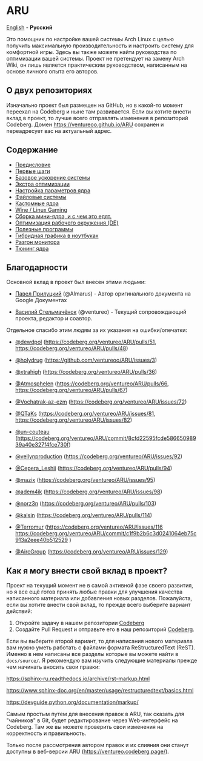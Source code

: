 # ARU

[English][en] - **Русский**

Это помощник по настройке вашей системы Arch Linux с целью получить
максимальную производительность и настроить систему для комфортной игры. 
Здесь вы также можете найти руководства по оптимизации вашей системы. 
Проект не претендует на замену Arch Wiki, он лишь является практическим 
руководством, написанным на основе личного опыта его авторов.

## О двух репозиториях

Изначально проект был размещен на GitHub, но в какой-то момент переехал на Codeberg и
ныне там развивается. Если вы хотите внести вклад в проект, то лучше всего отправлять 
изменения в репозиторий Codeberg. Домен https://ventureoo.github.io/ARU сохранен и 
переадресует вас на актуальный адрес.

## Содержание

- [Предисловие](https://ventureo.codeberg.page/source/preface.html)
- [Первые шаги](https://ventureo.codeberg.page/source/first-steps.html)
- [Базовое ускорение системы](https://ventureo.codeberg.page/source/generic-system-acceleration.html)
- [Экстра оптимизации](https://ventureo.codeberg.page/source/extra-optimizations.html)
- [Настройка параметров ядра](https://ventureo.codeberg.page/source/kernel-parameters.html)
- [Файловые системы](https://ventureo.codeberg.page/source/file-systems.html)
- [Кастомные ядра](https://ventureo.codeberg.page/source/custom-kernels.html)
- [Wine / Linux Gaming](https://ventureo.codeberg.page/source/linux-gaming.html)
- [Сборка мини-ядра, и с чем это едят.](https://ventureo.codeberg.page/source/mini-kernel.html)
- [Оптимизация рабочего окружения (DE)](https://ventureo.codeberg.page/source/de-optimizations.html)
- [Полезные программы](https://ventureo.codeberg.page/source/useful-programs.html)
- [Гибридная графика в ноутбуках](https://ventureo.codeberg.page/source/laptops.html)
- [Разгон монитора](https://ventureo.codeberg.page/source/monitor-overlocking.html)
- [Тюнинг ядра](https://ventureo.codeberg.page/source/kernel-tuning.html)

## Благодарности

Основной вклад в проект был внесен этими людьми:

- [Павел Прилуцкий](https://vk.com/ustavchiy) (@Almarus) - Автор оригинального документа на Google Документах

- [Василий Стельмачёнок](https://vk.com/ventureo) (@ventureo) - Текущий сопровождающий проекта, редактор и соавтор. 

Отдельное спасибо этим людям за их указания на ошибки/опечатки:
 
- [@dewdpol](https://github.com/dewdpol) (https://codeberg.org/ventureo/ARU/pulls/51, https://codeberg.org/ventureo/ARU/pulls/48)

- [@holydrug](https://github.com/holydrug) (https://github.com/ventureoo/ARU/issues/3)

- [@xtrahigh](https://github.com/xtrahigh) (https://codeberg.org/ventureo/ARU/pulls/36)

- [@Atmosphelen](https://github.com/Atmosphelen) (https://codeberg.org/ventureo/ARU/pulls/66, https://codeberg.org/ventureo/ARU/pulls/67)

- [@Vochatrak-az-ezm](https://github.com/Vochatrak-az-ezm) (https://codeberg.org/ventureo/ARU/issues/72)

- [@QTaKs](https://codeberg.org/QTaKs) (https://codeberg.org/ventureo/ARU/issues/81, https://codeberg.org/ventureo/ARU/issues/82)

- [@un-couteau](https://vk.com/kukuruz2222) (https://codeberg.org/ventureo/ARU/commit/8cfd22595fcde58665098939a40e327f4fce730f)

- [@vellynproduction](https://codeberg.org/vellynproduction) (https://codeberg.org/ventureo/ARU/issues/92)

- [@Cepera_Leshii](https://codeberg.org/Cepera_Leshii) (https://codeberg.org/ventureo/ARU/pulls/94)

- [@mazix](https://codeberg.org/mazix) (https://codeberg.org/ventureo/ARU/issues/95)

- [@adem4ik](https://codeberg.org/adem4ik) (https://codeberg.org/ventureo/ARU/issues/98)

- [@norz3n](https://codeberg.org/norz3n) (https://codeberg.org/ventureo/ARU/pulls/103)

- [@kalsin](https://codeberg.org/kalsin) (https://codeberg.org/ventureo/ARU/pulls/114)

- [@Terromur](https://codeberg.org/terromur) (https://codeberg.org/ventureo/ARU/issues/116 https://codeberg.org/ventureo/ARU/commit/c1f9b2b6c3d0241064eb75c913a2eee40b512529 )

- [@AircGroup](https://codeberg.org/AircGroup) (https://codeberg.org/ventureo/ARU/issues/129)

## Как я могу внести свой вклад в проект?

Проект на текущий момент не в самой активной фазе своего развития, но я все ещё
готов принять любые правки для улучшения качества написанного материала или
добавления новых разделов. Пожалуйста, если вы хотите внести свой вклад, то
прежде всего выберите вариант действий:

1) Откройте задачу в нашем репозитории [Codeberg](https://codeberg.org/ventureo/ARU)
2) Создайте Pull Request и отправьте его в наш репозиторий [Codeberg](https://codeberg.org/ventureo/ARU).

Если вы выберите второй вариант, то для написания нового материала вам нужно
уметь работать с файлами формата ReStructuredText (ReST). Именно в нем написаны
все разделы которые вы можете найти в ``docs/source/``. Я рекомендую вам
изучить следующие материалы прежде чем начинать вносить свои правки:

https://sphinx-ru.readthedocs.io/archive/rst-markup.html

https://www.sphinx-doc.org/en/master/usage/restructuredtext/basics.html

https://devguide.python.org/documentation/markup/

Самым простым путем для внесения правок в ARU, так сказать для "чайников" в Git,
будет редактирование через Web-интерфейс на Codeberg. Там же вы можете проверить 
свои изменения на корректность и правильность.

Только после рассмотрения автором правок и их слияния они станут доступны в 
веб-версии ARU (https://ventureo.codeberg.page/).

[en]: README.md

